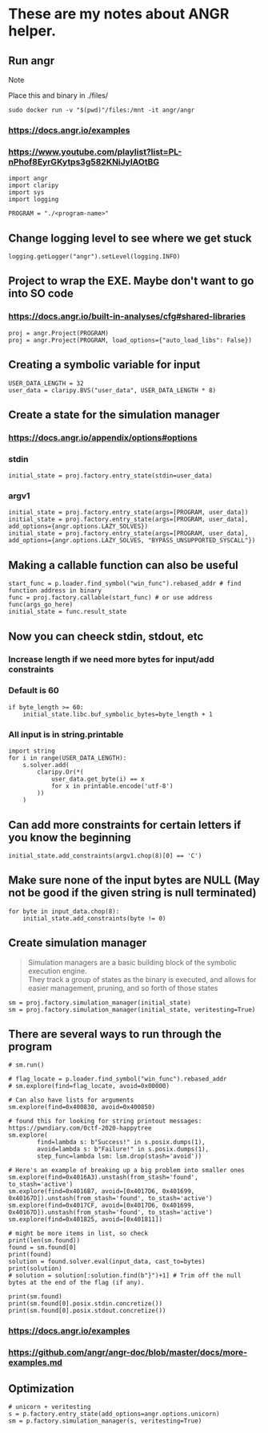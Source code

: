 # These are my notes about **ANGR** helper.

## Run angr 
>[!NOTE]
>Place this and binary in ./files/

```shell
sudo docker run -v "$(pwd)"/files:/mnt -it angr/angr
```

### https://docs.angr.io/examples
### https://www.youtube.com/playlist?list=PL-nPhof8EyrGKytps3g582KNiJyIAOtBG

```shell
import angr
import claripy
import sys
import logging

PROGRAM = "./<program-name>"
```

## Change logging level to see where we get stuck 
```shell
logging.getLogger("angr").setLevel(logging.INFO)
```

## Project to wrap the EXE. Maybe don't want to go into SO code
### https://docs.angr.io/built-in-analyses/cfg#shared-libraries

```shell
proj = angr.Project(PROGRAM)
proj = angr.Project(PROGRAM, load_options={"auto_load_libs": False})
```

## Creating a symbolic variable for input

```shell
USER_DATA_LENGTH = 32
user_data = claripy.BVS("user_data", USER_DATA_LENGTH * 8)
```

## Create a state for the simulation manager
### https://docs.angr.io/appendix/options#options

### stdin

```shell
initial_state = proj.factory.entry_state(stdin=user_data) 
```

### argv1

```shell
initial_state = proj.factory.entry_state(args=[PROGRAM, user_data]) 
initial_state = proj.factory.entry_state(args=[PROGRAM, user_data], add_options={angr.options.LAZY_SOLVES})
initial_state = proj.factory.entry_state(args=[PROGRAM, user_data], add_options={angr.options.LAZY_SOLVES, "BYPASS_UNSUPPORTED_SYSCALL"})
```

## Making a callable function can also be useful

```shell
start_func = p.loader.find_symbol("win_func").rebased_addr # find function address in binary
func = proj.factory.callable(start_func) # or use address
func(args_go_here)
initial_state = func.result_state
```

## Now you can cheeck stdin, stdout, etc

### Increase length if we need more bytes for input/add constraints ###

### Default is 60
```shell
if byte_length >= 60:
    initial_state.libc.buf_symbolic_bytes=byte_length + 1
```

### All input is in string.printable
```shell
import string
for i in range(USER_DATA_LENGTH):
    s.solver.add(
        claripy.Or(*(
            user_data.get_byte(i) == x 
            for x in printable.encode('utf-8')  
        ))
    )
```

## Can add more constraints for certain letters if you know the beginning

```shell
initial_state.add_constraints(argv1.chop(8)[0] == 'C')
```


## Make sure none of the input bytes are NULL (May not be good if the given string is null terminated)
```shell
for byte in input_data.chop(8):
    initial_state.add_constraints(byte != 0)
```

## Create simulation manager ##
>Simulation managers are a basic building block of the symbolic execution engine.<br>
>They track a group of states as the binary is executed, and allows for easier
>management, pruning, and so forth of those states

```shell
sm = proj.factory.simulation_manager(initial_state)
sm = proj.factory.simulation_manager(initial_state, veritesting=True)
```

## There are several ways to run through the program ##

```shell
# sm.run()

# flag_locate = p.loader.find_symbol("win_func").rebased_addr
# sm.explore(find=flag_locate, avoid=0x00000)

# Can also have lists for arguments
sm.explore(find=0x400830, avoid=0x400850)

# found this for looking for string printout messages: https://pwndiary.com/0ctf-2020-happytree
sm.explore(
        find=lambda s: b"Success!" in s.posix.dumps(1),
        avoid=lambda s: b"Failure!" in s.posix.dumps(1),
        step_func=lambda lsm: lsm.drop(stash='avoid'))

# Here's an example of breaking up a big problem into smaller ones
sm.explore(find=0x4016A3).unstash(from_stash='found', to_stash='active')
sm.explore(find=0x4016B7, avoid=[0x4017D6, 0x401699, 0x40167D]).unstash(from_stash='found', to_stash='active')
sm.explore(find=0x4017CF, avoid=[0x4017D6, 0x401699, 0x40167D]).unstash(from_stash='found', to_stash='active')
sm.explore(find=0x401825, avoid=[0x401811])

# might be more items in list, so check
print(len(sm.found))
found = sm.found[0]
print(found)
solution = found.solver.eval(input_data, cast_to=bytes)
print(solution)
# solution = solution[:solution.find(b"}")+1] # Trim off the null bytes at the end of the flag (if any).

print(sm.found)
print(sm.found[0].posix.stdin.concretize())
print(sm.found[0].posix.stdout.concretize())
```

### https://docs.angr.io/examples
### https://github.com/angr/angr-doc/blob/master/docs/more-examples.md

## Optimization

```shell
# unicorn + veritesting
s = p.factory.entry_state(add_options=angr.options.unicorn)
sm = p.factory.simulation_manager(s, veritesting=True)
```